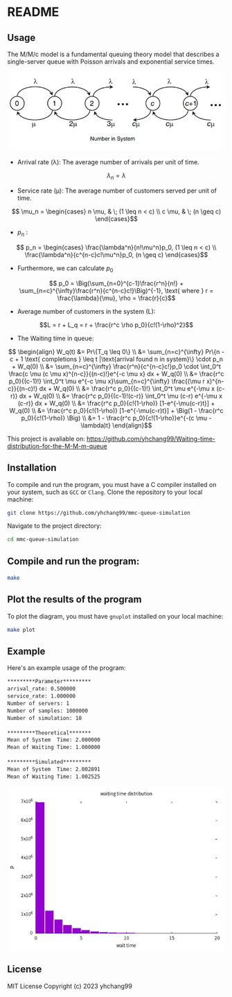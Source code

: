 # README

## Usage
The M/M/c model is a fundamental queuing theory model that describes a single-server queue with Poisson arrivals and exponential service times. 

![the picture of the M/M/c model](https://github.com/yhchang99/mmc-queue-simulation/blob/main/img/mmn.png)

- Arrival rate (λ): The average number of arrivals per unit of time.
```math
\lambda_n = \lambda
```
- Service rate (μ): The average number of customers served per unit of time.
```math
    \mu_n = 
    \begin{cases}
    n \mu, & \; (1 \leq n < c) \\
    c \mu, & \; (n \geq c)
    \end{cases}
```
- $p_n$ :
```math
    p_n =
    \begin{cases}
    \frac{\lambda^n}{n!\mu^n}p_0, (1 \leq n < c) \\
    \frac{\lambda^n}{c^{n-c}c!\mu^n}p_0, (n \geq c)
    \end{cases}
```
- Furthermore, we can calculate $p_0$
```math
    p_0 = \Big(\sum_{n=0}^{c-1}\frac{r^n}{n!} + \sum_{n=c}^{\infty}\frac{r^n}{c^{n-c}c!}\Big)^{-1}, \text{ where } r = \frac{\lambda}{\mu}, \rho = \frac{r}{c}
```
- Average number of customers in the system (L): 
```math
L = r + L_q = r + \frac{r^c \rho p_0}{c!(1-\rho)^2}
```
- The Waiting time in queue:
```math
    \begin{align}
    W_q(t) &= Pr\{T_q \leq 0\} \\
    &= \sum_{n=c}^{\infty} Pr\{n - c + 1 \text{ completions } \leq t |\text{arrival found n in system}\} \cdot p_n + W_q(0) \\
    &= \sum_{n=c}^{\infty} \frac{r^n}{c^{n-c}c!}p_0 \cdot \int_0^t \frac{c \mu (c \mu x)^{n-c}}{(n-c)!}e^{-c \mu x} dx + W_q(0) \\
    &= \frac{r^c p_0}{(c-1)!} \int_0^t \mu e^{-c \mu x}\sum_{n=c}^{\infty} \frac{(\mu r x)^{n-c}}{(n-c)!} dx + W_q(0) \\
    &= \frac{r^c p_0}{(c-1)!} \int_0^t \mu e^{-\mu x (c-r)} dx + W_q(0) \\
    &= \frac{r^c p_0}{(c-1)!(c-r)} \int_0^t \mu (c-r) e^{-\mu x (c-r)} dx + W_q(0) \\
    &= \frac{r^c p_0}{c!(1-\rho)} [1-e^{-\mu(c-r)t}] + W_q(0) \\
    &= \frac{r^c p_0}{c!(1-\rho)} [1-e^{-\mu(c-r)t}] + \Big(1 - \frac{r^c p_0}{c!(1-\rho)} \Big) \\
    &= 1 - \frac{r^c p_0}{c!(1-\rho)}e^{-(c \mu - \lambda)t}
    \end{align}
```

This project is avaliable on: https://github.com/yhchang99/Waiting-time-distribution-for-the-M-M-m-queue

## Installation
To compile and run the program, you must have a C compiler installed on your system, such as `GCC` or `Clang`.
Clone the repository to your local machine:

```bash
git clone https://github.com/yhchang99/mmc-queue-simulation
```
Navigate to the project directory:
```bash
cd mmc-queue-simulation
```

## Compile and run the program:

```bash
make
```

## Plot the results of the program
To plot the diagram, you must have `gnuplot` installed on your local machine:
```bash
make plot
```

## Example
Here's an example usage of the program:
```bash
*********Parameter*********
arrival_rate: 0.500000
service_rate: 1.000000
Number of servers: 1
Number of samples: 1000000
Number of simulation: 10

*********Theoretical*******
Mean of System  Time: 2.000000
Mean of Waiting Time: 1.000000

*********Simulated*********
Mean of System  Time: 2.002891
Mean of Waiting Time: 1.002525
```

![the pdf of the waiting time](https://github.com/yhchang99/mmc-queue-simulation/blob/main/img/wait_time.png)

## License
MIT License
Copyright (c) 2023 yhchang99
